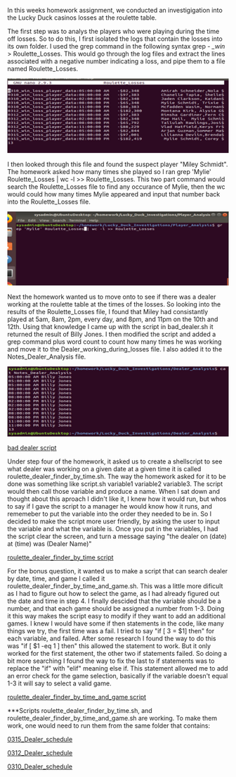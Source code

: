 
In this weeks homework assignment, we conducted an investigigation into the Lucky Duck casinos losses at the roulette table. 

The first step was to analys the players who were playing during the time off losses. So to do this, I first isolated the logs that contain the losses into its own folder.  I used the grep command in the following syntax grep - *_win* > Roulette_Losses.  This would go through the log files and extract the lines associated with a negative number indicating a loss, and pipe them to a file named Roulette_Losses. 

![Rouletter_losses](https://github.com/shansen18/BootCamp/blob/main/Week03/Images/Roulette%20Losses%20including%20count.JPG)

I then looked through this file and found the suspect player "Miley Schmidt". The homework asked how many times she played so I ran grep 'Mylie' Roulette_Losses | wc -l >> Roulette_Losses. This two part command would search the Roulette_Losses file to find any occurance of Mylie, then the wc would could how many times Mylie appeared and input that number back into the Roulette_Losses file. 

![Gep to find player](https://github.com/shansen18/BootCamp/blob/main/Week03/Images/grep%20to%20find%20how%20many%20tmes%20Miley%20played.JPG)

Next the homework wanted us to move onto to see if there was a dealer working at the roulette table at the times of the losses. So looking into the results of the Roulette_Losses file, I found that Miley had consistantly played at 5am, 8am, 2pm, every day, and 8pm, and 11pm on the 10th and 12th.  Using that knowledge I came up with the script in bad_dealer.sh it returned the result of Billy Jones.  I then modified the script and added a grep command plus word count to count how many times he was working and move it to the Dealer_working_during_losses file. I also added it to the Notes_Dealer_Analysis file. 

![dealer working](https://github.com/shansen18/BootCamp/blob/bc864db8fe5eaca30f2d74834923629f858598fc/Week03/Images/results%20of%20dealer%20working%20during%20losses%20script.JPG)

[bad dealer script](https://github.com/shansen18/BootCamp/blob/main/Week03/Scripts/bad_dealer.sh)

Under step four of the homework, it asked us to create a shellscript to see what dealer was working on a given date at a given time it is called roulette_dealer_finder_by_time.sh. The way the homework asked for it to be done was something like script.sh  variable1 variable2 variable3.  The script would then call those variable and produce a name. When I sat down and thought about this aproach I didn't like it, I knew how it would run, but whos to say if I gave the script to a manager he would know how it runs, and rememeber to put the variable into the order they needed to be in. So I decided to make the script more user friendly, by asking the user to input the variable and what the variable is. Once you put in the variables, I had the script clear the screen, and turn a message saying "the dealer on (date) at (time) was (Dealer Name)"

[roulette_dealer_finder_by_time script](https://github.com/shansen18/BootCamp/blob/bc864db8fe5eaca30f2d74834923629f858598fc/Week03/Scripts/roulette_dealer_finder_by_time.sh)

For the bonus question, it wanted us to make a script that can search dealer by date, time, and game I called it roulette_dealer_finder_by_time_and_game.sh. This was a little more dificult as I had to figure out how to select the game, as I had already figured out the date and time in step 4. I finally descided that the variable should be a number, and that each game should be assigned a number from 1-3. Doing it this way makes the script easy to modify if they want to add an additional games. I knew I would have some if then statements in the code, like many things we try, the first time was a fail. I tried to say "if [ 3 = $1] then" for each variable, and failed. After some research I found the way to do this was "if [ $1 -eq 1 ] then" this allowed the statement to work. But it only worked for the first statement, the other two if statements failed. So doing a bit more searching I found the way to fix the last to if statements was to replace the "if" with "elif" meaning else if. This statement allowed me to add an error check for the game selection, basically if the variable doesn't equal 1-3 it will say to select a valid game.  

[roulette_dealer_finder_by_time_and_game script](https://github.com/shansen18/BootCamp/blob/bc864db8fe5eaca30f2d74834923629f858598fc/Week03/Scripts/roulette_dealer_finder_by_time_and_game.sh)

***Scripts roulette_dealer_finder_by_time.sh, and roulette_dealer_finder_by_time_and_game.sh are working. To make them work, one would need to run them from the same folder that contains:

[0315_Dealer_schedule](https://github.com/shansen18/BootCamp/blob/bc864db8fe5eaca30f2d74834923629f858598fc/Week03/0315_Dealer_schedule)

[0312_Dealer_schedule](https://github.com/shansen18/BootCamp/blob/bc864db8fe5eaca30f2d74834923629f858598fc/Week03/0312_Dealer_schedule)

[0310_Dealer_schedule](https://github.com/shansen18/BootCamp/blob/bc864db8fe5eaca30f2d74834923629f858598fc/Week03/0310_Dealer_schedule)